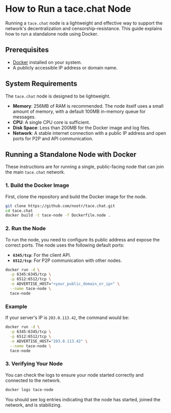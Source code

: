 # How to Run a tace.chat Node

Running a `tace.chat` node is a lightweight and effective way to support the network's decentralization and censorship-resistance. This guide explains how to run a standalone node using Docker.

## Prerequisites

- [Docker](https://www.docker.com/get-started) installed on your system.
- A publicly accessible IP address or domain name.

## System Requirements

The `tace.chat` node is designed to be lightweight.

-   **Memory**: 256MB of RAM is recommended. The node itself uses a small amount of memory, with a default 100MB in-memory queue for messages.
-   **CPU**: A single CPU core is sufficient.
-   **Disk Space**: Less than 200MB for the Docker image and log files.
-   **Network**: A stable internet connection with a public IP address and open ports for P2P and API communication.

## Running a Standalone Node with Docker

These instructions are for running a single, public-facing node that can join the main `tace.chat` network.

### 1. Build the Docker Image

First, clone the repository and build the Docker image for the node.

```bash
git clone https://github.com/nootr/tace.chat.git
cd tace.chat
docker build -t tace-node -f Dockerfile.node .
```

### 2. Run the Node

To run the node, you need to configure its public address and expose the correct ports. The node uses the following default ports:

-   **`6345/tcp`**: For the client API.
-   **`6512/tcp`**: For P2P communication with other nodes.

```bash
docker run -d \
  -p 6345:6345/tcp \
  -p 6512:6512/tcp \
  -e ADVERTISE_HOST="<your_public_domain_or_ip>" \
  --name tace-node \
  tace-node
```

### Example

If your server's IP is `203.0.113.42`, the command would be:

```bash
docker run -d \
  -p 6345:6345/tcp \
  -p 6512:6512/tcp \
  -e ADVERTISE_HOST="203.0.113.42" \
  --name tace-node \
  tace-node
```

### 3. Verifying Your Node

You can check the logs to ensure your node started correctly and connected to the network.

```bash
docker logs tace-node
```

You should see log entries indicating that the node has started, joined the network, and is stabilizing.
